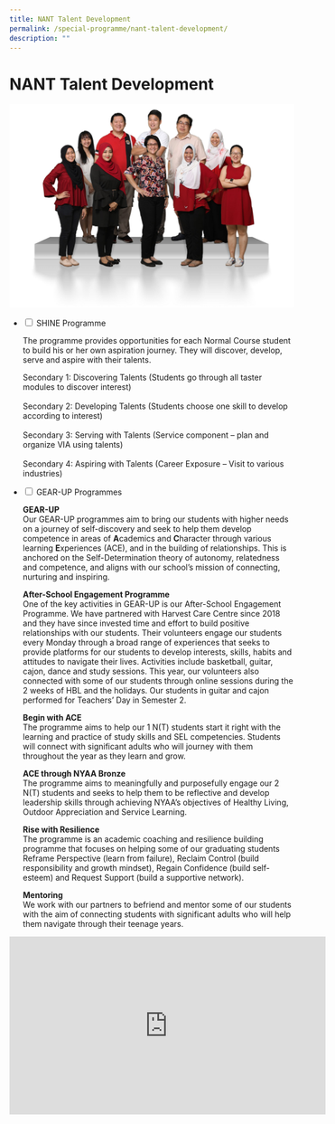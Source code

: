 ```yaml
---
title: NANT Talent Development
permalink: /special-programme/nant-talent-development/
description: ""
---
```

# **NANT Talent Development**

![](/images/Gear-Up-2048x1463.jpg)






<ul class="jekyllcodex_accordion">
  <li>
    <input type="checkbox" id="accordion1">
    <label for="accordion1">SHINE Programme</label>
    <div>
			<p>The programme provides opportunities for each Normal Course student to build his or her own aspiration journey. They will discover, develop, serve and aspire with their talents.</p>
			<p>Secondary 1: Discovering Talents (Students go through all taster modules to discover interest)<br><br>Secondary 2: Developing Talents (Students choose one skill to develop according to interest)<br><br>Secondary 3: Serving with Talents (Service component – plan and organize VIA using talents)<br><br>Secondary 4: Aspiring with Talents (Career Exposure – Visit to various industries)</p>
    </div>
	</li>
  <li>
    <input type="checkbox" id="accordion2">
    <label for="accordion2">GEAR-UP Programmes</label>
    <div>
			<p><b>GEAR-UP</b><br>Our GEAR-UP programmes aim to bring our students with higher needs on a journey of self-discovery and seek to help them develop competence in areas of <b>A</b>cademics and <b>C</b>haracter through various learning <b>E</b>xperiences (ACE), and in the building of relationships. This is anchored on the Self-Determination theory of autonomy, relatedness and competence, and aligns with our school’s mission of connecting, nurturing and inspiring.</p>
			<p><b>After-School Engagement Programme</b><br>One of the key activities in GEAR-UP is our After-School Engagement Programme. We have partnered with Harvest Care Centre since 2018 and they have since invested time and effort to build positive relationships with our students. Their volunteers engage our students every Monday through a broad range of experiences that seeks to provide platforms for our students to develop interests, skills, habits and attitudes to navigate their lives. Activities include basketball, guitar, cajon, dance and study sessions. This year, our volunteers also connected with some of our students through online sessions during the 2 weeks of HBL and the holidays. Our students in guitar and cajon performed for Teachers’ Day in Semester 2.</p>
			<p><b>Begin with ACE</b><br>The programme aims to help our 1 N(T) students start it right with the learning and practice of study skills and SEL competencies. Students will connect with significant adults who will journey with them throughout the year as they learn and grow.</p>
			<p><b>ACE through NYAA Bronze</b><br>The programme aims to meaningfully and purposefully engage our 2 N(T) students and seeks to help them to be reflective and develop leadership skills through achieving NYAA’s objectives of Healthy Living, Outdoor Appreciation and Service Learning.</p>
						<p><b>Rise with Resilience</b><br>The programme is an academic coaching and resilience building programme that focuses on helping some of our graduating students Reframe Perspective (learn from failure), Reclaim Control (build responsibility and growth mindset), Regain Confidence (build self-esteem) and Request Support (build a supportive network).</p>
						<p><b>Mentoring</b><br>We work with our partners to befriend and mentor some of our students with the aim of connecting students with significant adults who will help them navigate through their teenage years.</p>
    </div>
	</li>
</ul>


<iframe width="560" height="315" src="https://www.youtube.com/embed/ytWZ8eMTbPo" title="YouTube video player" frameborder="0" allow="accelerometer; autoplay; clipboard-write; encrypted-media; gyroscope; picture-in-picture" allowfullscreen></iframe>